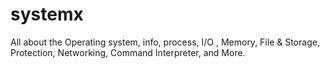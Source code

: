 # systemx
All about the Operating system, info, process, I/O , Memory,  File &amp; Storage, Protection, Networking, Command Interpreter, and More.
